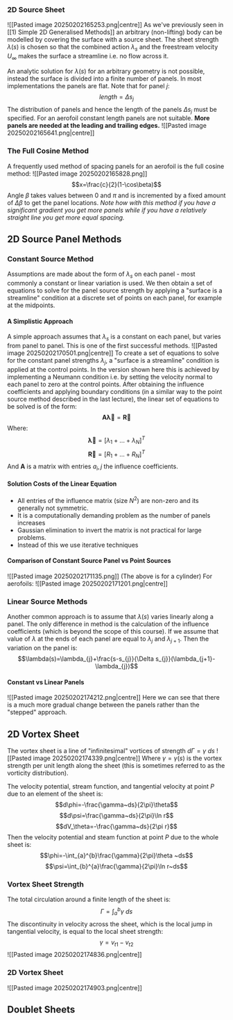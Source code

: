 ### 2D Source Sheet
![[Pasted image 20250202165253.png|centre]]
As we've previously seen in [[1) Simple 2D Generalised Methods]] an arbitrary (non-lifting) body can be modelled by covering the surface with a source sheet.
The sheet strength $\lambda(s)$ is chosen so that the combined action $\lambda_{s}$ and the freestream velocity $U_{\infty}$ makes the surface a streamline i.e. no flow across it.

An analytic solution for $\lambda(s)$ for an arbitrary geometry is not possible, instead the surface is divided into a finite number of panels. In most implementations the panels are flat.
Note that for panel $j$:
$$length=\Delta s_{j}$$
The distribution of panels and hence the length of the panels $\Delta s_{j}$ must be specified. For an aerofoil constant length panels are not suitable. **More panels are needed at the leading and trailing edges.**
![[Pasted image 20250202165641.png|centre]]
### The Full Cosine Method
A frequently used method of spacing panels for an aerofoil is the full cosine method:
![[Pasted image 20250202165828.png]]
$$x=\frac{c}{2}(1-\cos\beta)$$
Angle $\beta$ takes values between 0 and $\pi$ and is incremented by a fixed amount of $\Delta\beta$ to get the panel locations.
*Note how with this method if you have a significant gradient you get more panels while if you have a relatively straight line you get more equal spacing.*
## 2D Source Panel Methods
### Constant Source Method
Assumptions are made about the form of $\lambda_{s}$ on each panel - most commonly a constant or linear variation is used.
We then obtain a set of equations to solve for the panel source strength by applying a "surface is a streamline" condition at a discrete set of points on each panel, for example at the midpoints.
#### A Simplistic Approach
A simple approach assumes that $\lambda_{s}$ is a constant on each panel, but varies from panel to panel. This is one of the first successful methods. 
![[Pasted image 20250202170501.png|centre]]
To create a set of equations to solve for the constant panel strengths $\lambda_{j}$, a "surface is a streamline" condition is applied at the control points. In the version shown here this is achieved by implementing a Neumann condition i.e. by setting the velocity normal to each panel to zero at the control points.
After obtaining the influence coefficients and applying boundary conditions (in a similar way to the point source method described in the last lecture), the linear set of equations to be solved is of the form:
$$\mathbf{A\vec{\lambda}}=\mathbf{\vec{R}}$$
Where:
$$\mathbf{\vec{\lambda}}=[\lambda_{1}+...+\lambda_N]^T$$
$$\mathbf{\vec{R}}=[R_{1}+...+R_N]^T$$
And $\mathbf{A}$ is a matrix with entries $a_i,j$ the influence coefficients.
#### Solution Costs of the Linear Equation
- All entries of the influence matrix (size $N^2$) are non-zero and its generally not symmetric.
- It is a computationally demanding problem as the number of panels increases
- Gaussian elimination to invert the matrix is not practical for large problems.
- Instead of this we use iterative techniques

#### Comparison of Constant Source Panel vs Point Sources
![[Pasted image 20250202171135.png]]
(The above is for a cylinder)
For aerofoils:
![[Pasted image 20250202171201.png|centre]]
### Linear Source Methods
Another common approach is to assume that $\lambda(s)$ varies linearly along a panel. The only difference in method is the calculation of the influence coefficients (which is beyond the scope of this course).
If we assume that value of $\lambda$ at the ends of each panel are equal to $\lambda_{j}$ and $\lambda_{j+1}$. Then the variation on the panel is:
$$\lambda(s)=\lambda_{j}+\frac{s-s_{j}}{\Delta s_{j}}(\lambda_{j+1}-\lambda_{j})$$
#### Constant vs Linear Panels
![[Pasted image 20250202174212.png|centre]]
Here we can see that there is a much more gradual change between the panels rather than the "stepped" approach.
## 2D Vortex Sheet
The vortex sheet is a line of "infinitesimal" vortices of strength $d\Gamma=\gamma~ds$
![[Pasted image 20250202174339.png|centre]]
Where $\gamma=\gamma(s)$ is the vortex strength per unit length along the sheet (this is sometimes referred to as the vorticity distribution).

The velocity potential, stream function, and tangential velocity at point $P$ due to an element of the sheet is:
$$d\phi=-\frac{\gamma~ds}{2\pi}\theta$$
$$d\psi=\frac{\gamma~ds}{2\pi}\ln r$$
$$dV_\theta=-\frac{\gamma~ds}{2\pi r}$$
Then the velocity potential and steam function at point $P$ due to the whole sheet is:
$$\phi=-\int_{a}^{b}\frac{\gamma}{2\pi}\theta ~ds$$
$$\psi=\int_{b}^{a}\frac{\gamma}{2\pi}\ln r~ds$$
### Vortex Sheet Strength
The total circulation around a finite length of the sheet is:
$$\Gamma=\int_{a}^{b}\gamma~ds$$
The discontinuity in velocity across the sheet, which is the local jump in tangential velocity, is equal to the local sheet strength:
$$\gamma=v_{t1}-v_{t2}$$
![[Pasted image 20250202174836.png|centre]]
### 2D Vortex Sheet
![[Pasted image 20250202174903.png|centre]]
## Doublet Sheets
